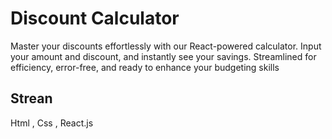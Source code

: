 # Discount Calculator 

Master your discounts effortlessly with our React-powered calculator. Input your amount and discount, and instantly see your savings. Streamlined for efficiency, error-free, and ready to enhance your budgeting skills

## Strean
Html , Css , React.js 
